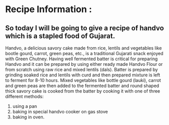 # Recipe Information :

## So today I will be going to give a recipe of  **handvo** which is a  stapled food of Gujarat.

Handvo, a delicious savory cake made from rice, lentils and vegetables like bootle gourd, carrot, green peas, etc., is a traditional Gujarati snack enjoyed with Green Chutney. 
Having well fermented batter is critical for preparing Handvo and it can be prepared by using either ready made Handvo Flour or from scratch using raw rice and mixed lentils (dals).
 Batter is prepared by grinding soaked rice and lentils with curd and then prepared mixture is left to ferment for 8-10 hours.
 Mixed vegetables like bottle gourd (lauki), carrot and green peas are then added to the fermented batter and round shaped thick savory cake is cooked from the batter by cooking it with one of three different methods:
 1) using a pan
 2) baking in special handvo cooker on gas stove
 3) baking in oven.